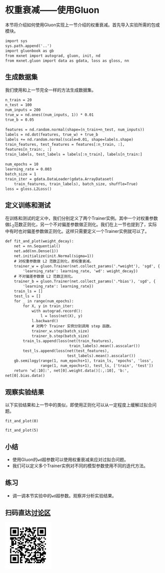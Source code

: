 # 权重衰减——使用Gluon

本节将介绍如何使用Gluon实现上一节介绍的权重衰减。首先导入实验所需的包或模块。

```{.python .input  n=1}
import sys
sys.path.append('..')
import gluonbook as gb
from mxnet import autograd, gluon, init, nd
from mxnet.gluon import data as gdata, loss as gloss, nn
```

## 生成数据集

我们使用和上一节完全一样的方法生成数据集。

```{.python .input  n=2}
n_train = 20
n_test = 100
num_inputs = 200
true_w = nd.ones((num_inputs, 1)) * 0.01
true_b = 0.05

features = nd.random.normal(shape=(n_train+n_test, num_inputs))
labels = nd.dot(features, true_w) + true_b
labels += nd.random.normal(scale=0.01, shape=labels.shape)
train_features, test_features = features[:n_train, :], features[n_train:, :]
train_labels, test_labels = labels[:n_train], labels[n_train:]

num_epochs = 10
learning_rate = 0.003
batch_size = 1
train_iter = gdata.DataLoader(gdata.ArrayDataset(
    train_features, train_labels), batch_size, shuffle=True)
loss = gloss.L2Loss()
```

## 定义训练和测试

在训练和测试的定义中，我们分别定义了两个Trainer实例。其中一个对权重参数做$L_2$范数正则化，另一个不对偏差参数做正则化。我们在上一节也提到了，实际中有时也对偏差参数做正则化。这样只需要定义一个Trainer实例就可以了。

```{.python .input  n=3}
def fit_and_plot(weight_decay):
    net = nn.Sequential()
    net.add(nn.Dense(1))
    net.initialize(init.Normal(sigma=1))
    # 对权重参数做 L2 范数正则化，即权重衰减。
    trainer_w = gluon.Trainer(net.collect_params('.*weight'), 'sgd', {
        'learning_rate': learning_rate, 'wd': weight_decay})
    # 不对偏差参数做 L2 范数正则化。
    trainer_b = gluon.Trainer(net.collect_params('.*bias'), 'sgd', {
        'learning_rate': learning_rate})
    train_ls = []
    test_ls = []
    for _ in range(num_epochs):
        for X, y in train_iter:
            with autograd.record():
                l = loss(net(X), y)
            l.backward()
            # 对两个 Trainer 实例分别调用 step 函数。
            trainer_w.step(batch_size)
            trainer_b.step(batch_size)
        train_ls.append(loss(net(train_features),
                             train_labels).mean().asscalar())
        test_ls.append(loss(net(test_features),
                            test_labels).mean().asscalar())
    gb.semilogy(range(1, num_epochs+1), train_ls, 'epochs', 'loss',
                range(1, num_epochs+1), test_ls, ['train', 'test'])
    return 'w[:10]:', net[0].weight.data()[:,:10], 'b:', net[0].bias.data()
```

## 观察实验结果

以下实验结果和上一节中的类似，即使用正则化可以从一定程度上缓解过拟合问题。

```{.python .input  n=4}
fit_and_plot(0)
```

```{.python .input  n=5}
fit_and_plot(5)
```

## 小结

* 使用Gluon的`wd`超参数可以使用权重衰减来应对过拟合问题。
* 我们可以定义多个Trainer实例对不同的模型参数使用不同的迭代方法。

## 练习

* 调一调本节实验中的`wd`超参数。观察并分析实验结果。

## 扫码直达[讨论区](https://discuss.gluon.ai/t/topic/985)

![](../img/qr_reg-gluon.svg)
